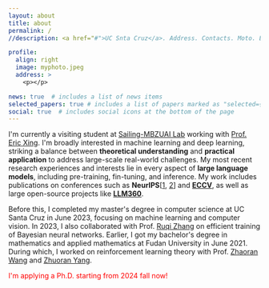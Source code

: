```yaml
---
layout: about
title: about
permalink: /
//description: <a href="#">UC Snta Cruz</a>. Address. Contacts. Moto. Etc.

profile:
  align: right
  image: myphoto.jpeg
  address: >
    <p></p>

news: true  # includes a list of news items
selected_papers: true # includes a list of papers marked as "selected={true}"
social: true  # includes social icons at the bottom of the page
---
```


I'm currently a visiting student at [Sailing-MBZUAI Lab](https://sailing-mbzuai.github.io/) working with [Prof. Eric Xing](https://www.cs.cmu.edu/~epxing/). 
I'm broadly interested in machine learning and deep learning, striking a balance between **theoretical understanding** and **practical application** to address large-scale real-world challenges.  My most recent research experiences and interests lie in every aspect of **large language models**, including pre-training, fin-tuning, and inference.
My work includes publications on conferences such as **NeurIPS**[[1](https://openreview.net/forum?id=x5fs7TXKDc), [2](https://nips.cc/virtual/2022/poster/54888)] and [**ECCV**](https://www.ecva.net/papers/eccv_2022/papers_ECCV/html/7173_ECCV_2022_paper.php), as well as large open-source projects like [**LLM360**](https://www.llm360.ai/).



Before this, I completed my master's degree in computer science at UC Santa Cruz in June 2023, focusing on machine learning and computer vision. In 2023, I also collaborated with Prof. [Ruqi Zhang](https://ruqizhang.github.io/) on efficient training of Bayesian neural networks.
Earlier, I got my bachelor's degree in mathematics and applied mathematics at Fudan University in June 2021. During which, I worked on reinforcement learning theory with Prof. [Zhaoran Wang](https://zhaoranwang.github.io/) and [Zhuoran Yang](https://zhuoranyang.github.io/).


<font color='red'> I'm applying a Ph.D. starting from 2024 fall now! </font>


